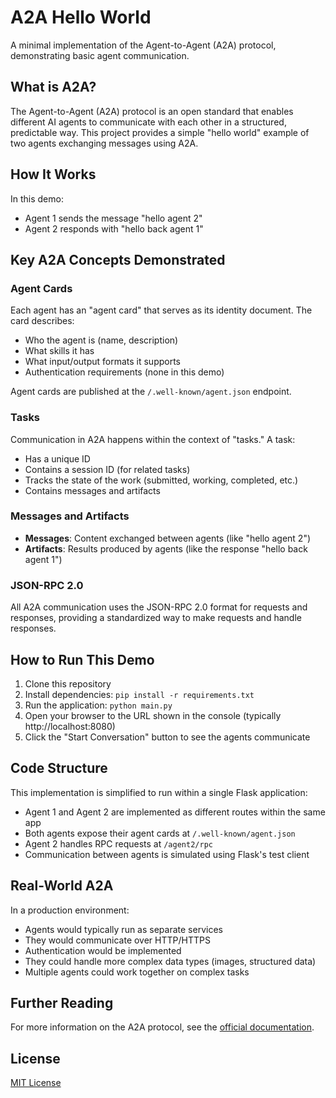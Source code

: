 # A2A Hello World

A minimal implementation of the Agent-to-Agent (A2A) protocol, demonstrating basic agent communication.

## What is A2A?

The Agent-to-Agent (A2A) protocol is an open standard that enables different AI agents to communicate with each other in a structured, predictable way. This project provides a simple "hello world" example of two agents exchanging messages using A2A.

## How It Works

In this demo:
- Agent 1 sends the message "hello agent 2"
- Agent 2 responds with "hello back agent 1"

## Key A2A Concepts Demonstrated

### Agent Cards

Each agent has an "agent card" that serves as its identity document. The card describes:
- Who the agent is (name, description)
- What skills it has
- What input/output formats it supports
- Authentication requirements (none in this demo)

Agent cards are published at the `/.well-known/agent.json` endpoint.

### Tasks

Communication in A2A happens within the context of "tasks." A task:
- Has a unique ID
- Contains a session ID (for related tasks)
- Tracks the state of the work (submitted, working, completed, etc.)
- Contains messages and artifacts

### Messages and Artifacts

- **Messages**: Content exchanged between agents (like "hello agent 2")
- **Artifacts**: Results produced by agents (like the response "hello back agent 1")

### JSON-RPC 2.0

All A2A communication uses the JSON-RPC 2.0 format for requests and responses, providing a standardized way to make requests and handle responses.

## How to Run This Demo

1. Clone this repository
2. Install dependencies: `pip install -r requirements.txt`
3. Run the application: `python main.py`
4. Open your browser to the URL shown in the console (typically http://localhost:8080)
5. Click the "Start Conversation" button to see the agents communicate

## Code Structure

This implementation is simplified to run within a single Flask application:

- Agent 1 and Agent 2 are implemented as different routes within the same app
- Both agents expose their agent cards at `/.well-known/agent.json`
- Agent 2 handles RPC requests at `/agent2/rpc`
- Communication between agents is simulated using Flask's test client

## Real-World A2A

In a production environment:
- Agents would typically run as separate services
- They would communicate over HTTP/HTTPS
- Authentication would be implemented
- They could handle more complex data types (images, structured data)
- Multiple agents could work together on complex tasks

## Further Reading

For more information on the A2A protocol, see the [official documentation](https://a2a.org).

## License

[MIT License](LICENSE)
